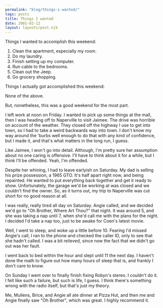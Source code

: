 ```yaml
---
permalink: "blog/things-i-wanted/"
tags: posts
title: Things I wanted
date: 2001-02-12
layout: layouts/post.njk
---
```


Things I wanted to accomplish this weekend:

1. Clean the apartment, especially my room.  
2. Do my laundry.  
3. Finish setting up my computer.  
4. Run cable to the bedrooms.  
5. Clean out the Jeep.  
6. Go grocery shopping.

Things I actually got accomplished this weekend:

None of the above.

But, nonetheless, this was a good weekend for the most part.

I left work at noon on Friday. I wanted to pick up some things at the mall, then I was heading off to Naperville to visit Jaimee. The drive was horrible on account of the weather. They closed off the highway I use to get into town, so I had to take a weird backwards way into town. I don't know my way around the 'burbs well enough to do that with any kind of confidence, but I made it, and that's what matters in the long run, I guess.

Like Jaimee, I won't go into detail. Although, I'm pretty sure her assumption about no one caring is offensive. I'll have to think about it for a while, but I think I'll be offended. Yeah, I'm offended.

Despite her whining, I had to leave earlyish on Saturday. My dad is selling his prize possession, a 1965 GTO. It's half apart right now, and being repainted. He wanted to put everything back together and get it ready to show. Unfortunately, the garage we'd be working at was closed and we couldn't find the owner. So, as it turns out, my trip to Naperville was cut short for no good reason at all. 

I was really, really tired all day on Saturday. Angie called, and we decided we'd go to "Oh Brother, Where Art Thou?" that night. It was around 5, and she was taking a nap until 7, when she'd call me with the plans for the night. I decided I'd take a nap too, just to be awake for Coen's latest movie. 

Well, I went to sleep, and woke up a little before 10. Fearing I'd missed Angie's call, I ran to the phone and checked the caller ID, only to see that she hadn't called. I was a bit relieved, since now the fact that we didn't go out was her fault. 

I went back to bed within the hour and slept until 11 the next day. I haven't done the math to figure out how many hours of sleep that is, and frankly I don't care to know.

On Sunday I went over to finally finish fixing Robyn's stereo. I couldn't do it. I felt like such a failure, but such is life, I guess. I think there's something wrong with the radio itself, but that's just my theory. 

Me, Mullens, Brice, and Angie all ate dinner at Pizza Hut, and then me and Angie finally saw "Oh Brother", which was great. I highly recommend it.